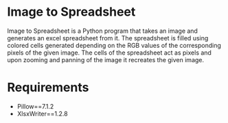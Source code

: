 # Image to Spreadsheet

Image to Spreadsheet is a Python program that takes an image and generates an excel spreadsheet from it. The spreadsheet is filled using colored cells generated depending on the RGB values of the corresponding pixels of the given image. The cells of the spreadsheet act as pixels and upon zooming and panning of the image it recreates the given image.


# Requirements

 - Pillow==7.1.2
 - XlsxWriter==1.2.8
